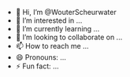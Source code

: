 - 👋 Hi, I’m @WouterScheurwater
- 👀 I’m interested in ...
- 🌱 I’m currently learning ...
- 💞️ I’m looking to collaborate on ...
- 📫 How to reach me ...
- 😄 Pronouns: ...
- ⚡ Fun fact: ...

<!---
WouterScheurwater/WouterScheurwater is a ✨ special ✨ repository because its `README.md` (this file) appears on your GitHub profile.
You can click the Preview link to take a look at your changes.
--->
